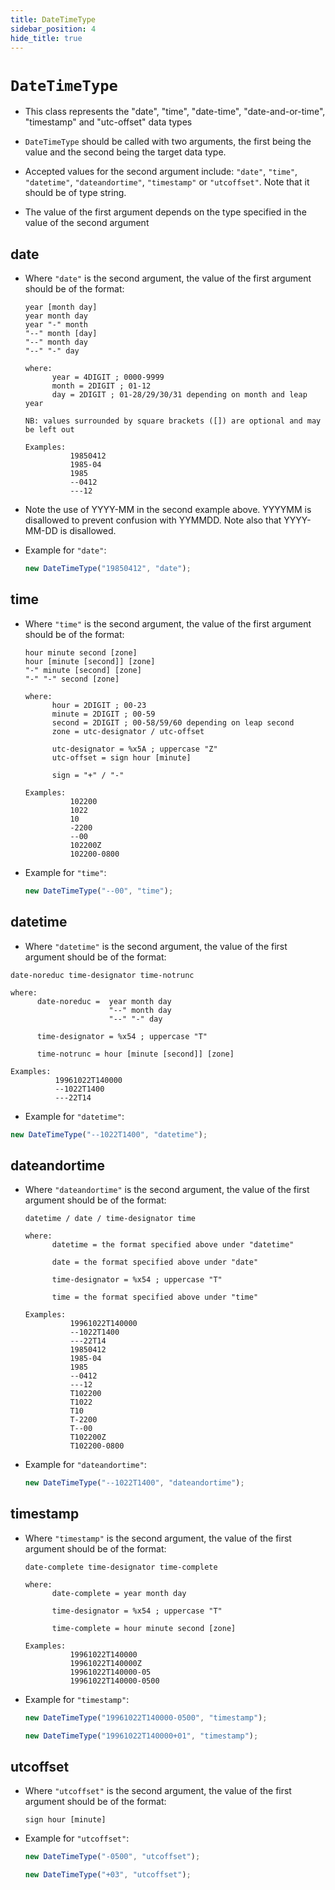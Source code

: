 ```yaml
---
title: DateTimeType
sidebar_position: 4
hide_title: true
---
```


# `DateTimeType`

- This class represents the "date", "time", "date-time", "date-and-or-time",
  "timestamp" and "utc-offset" data types

- `DateTimeType` should be called with two arguments, the first being the value
  and the second being the target data type.

- Accepted values for the second argument include: `"date"`, `"time"`,
  `"datetime"`, `"dateandortime"`, `"timestamp"` or `"utcoffset"`. Note that
  it should be of type string.

- The value of the first argument depends on the type specified in the value of
  the second argument

## date

- Where `"date"` is the second argument, the value of the first argument should
  be of the format:

  ```
  year [month day]
  year month day
  year "-" month
  "--" month [day]
  "--" month day
  "--" "-" day

  where:
        year = 4DIGIT ; 0000-9999
        month = 2DIGIT ; 01-12
        day = 2DIGIT ; 01-28/29/30/31 depending on month and leap year

  NB: values surrounded by square brackets ([]) are optional and may be left out

  Examples:
            19850412
            1985-04
            1985
            --0412
            ---12
  ```

- Note the use of YYYY-MM in the second example above. YYYYMM is disallowed to
  prevent confusion with YYMMDD. Note also that YYYY-MM-DD is disallowed.

- Example for `"date"`:

  ```js
  new DateTimeType("19850412", "date");
  ```

## time

- Where `"time"` is the second argument, the value of the first argument should
  be of the format:

  ```
  hour minute second [zone]
  hour [minute [second]] [zone]
  "-" minute [second] [zone]
  "-" "-" second [zone]

  where:
        hour = 2DIGIT ; 00-23
        minute = 2DIGIT ; 00-59
        second = 2DIGIT ; 00-58/59/60 depending on leap second
        zone = utc-designator / utc-offset

        utc-designator = %x5A ; uppercase "Z"
        utc-offset = sign hour [minute]

        sign = "+" / "-"

  Examples:
            102200
            1022
            10
            -2200
            --00
            102200Z
            102200-0800
  ```

- Example for `"time"`:

  ```js
  new DateTimeType("--00", "time");
  ```

## datetime

- Where `"datetime"` is the second argument, the value of the first argument
  should be of the format:

```
date-noreduc time-designator time-notrunc

where:
      date-noreduc =  year month day
                      "--" month day
                      "--" "-" day

      time-designator = %x54 ; uppercase "T"

      time-notrunc = hour [minute [second]] [zone]

Examples:
          19961022T140000
          --1022T1400
          ---22T14

```

- Example for `"datetime"`:

```js
new DateTimeType("--1022T1400", "datetime");
```

## dateandortime

- Where `"dateandortime"` is the second argument, the value of the first
  argument should be of the format:

  ```
  datetime / date / time-designator time

  where:
        datetime = the format specified above under "datetime"

        date = the format specified above under "date"

        time-designator = %x54 ; uppercase "T"

        time = the format specified above under "time"

  Examples:
            19961022T140000
            --1022T1400
            ---22T14
            19850412
            1985-04
            1985
            --0412
            ---12
            T102200
            T1022
            T10
            T-2200
            T--00
            T102200Z
            T102200-0800
  ```

- Example for `"dateandortime"`:

  ```js
  new DateTimeType("--1022T1400", "dateandortime");
  ```

## timestamp

- Where `"timestamp"` is the second argument, the value of the first argument
  should be of the format:

  ```
  date-complete time-designator time-complete

  where:
        date-complete = year month day

        time-designator = %x54 ; uppercase "T"

        time-complete = hour minute second [zone]

  Examples:
            19961022T140000
            19961022T140000Z
            19961022T140000-05
            19961022T140000-0500
  ```

- Example for `"timestamp"`:

  ```js
  new DateTimeType("19961022T140000-0500", "timestamp");

  new DateTimeType("19961022T140000+01", "timestamp");
  ```

## utcoffset

- Where `"utcoffset"` is the second argument, the value of the first argument
  should be of the format:

  ```
  sign hour [minute]
  ```

- Example for `"utcoffset"`:

  ```js
  new DateTimeType("-0500", "utcoffset");

  new DateTimeType("+03", "utcoffset");
  ```
